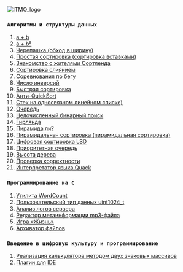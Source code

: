 ![ITMO_logo](https://user-images.githubusercontent.com/89847233/143940681-0cdf9d4d-75ee-4b81-9277-75796f806c40.png)
### `Алгоритмы и структуры данных`
1. [a + b]()
2. [a + b²]()
3. [Черепашка (обход в ширину)]()
4. [Простая сортировка (сортировка вставками)]()
5. [Знакомство с жителями Сортленда]()
6. [Сортировка слиянием]()
7. [Соревнования по бегу]()
8. [Число инверсий]()
9. [Быстрая сортировка]()
10. [Анти-QuickSort]()
11. [Стек на односвязном линейном списке)]()
12. [Очередь]()
13. [Целочисленный бинарный поиск]()
14. [Гирлянда]()
15. [Пирамида ли?]()
16. [Пирамидальная сортировка (пирамидальная сортировка)]()
17. [Цифровая сортировка LSD]()
18. [Приоритетная очередь]()
19. [Высота дерева]()
20. [Проверка корректности]()
21. [Интерпретатор языка Quack]()

### `Программирование на C`
1. [Утилита WordCount]()
2. [Пользовательский тип данных uint1024_t]()
3. [Анализ логов сервера]()
4. [Редактор метаинформации mp3-файла]()
5. [Игра «Жизнь»]()
6. [Архиватор файлов]()

### `Введение в цифровую культуру и программирование`
1. [Реализация калькулятора методом двух знаковых массивов]()
2. [Плагин для IDE]()
